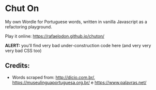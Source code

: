 # Chut On

My own Wordle for Portuguese words, written in vanilla Javascript as a refactoring playground.

Play it online: <https://rafaelodon.github.io/chuton/>

**ALERT:** you'll find very bad under-construction code here (and very very very bad CSS too)

## Credits:
* Words scraped from: <http://dicio.com.br/>, <https://museulinguaportuguesa.org.br/> e <https://www.palavras.net/>

